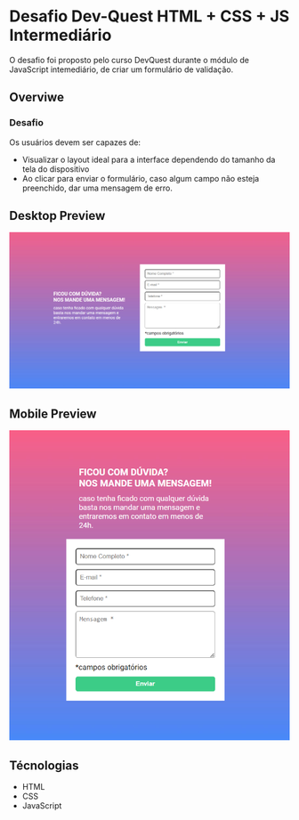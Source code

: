 # Desafio Dev-Quest HTML + CSS + JS Intermediário

O desafio foi proposto pelo curso DevQuest durante o módulo de JavaScript intemediário, de criar um formulário de validação.

## Overviwe

### Desafio

Os usuários devem ser capazes de:

- Visualizar o layout ideal para a interface dependendo do tamanho da tela do dispositivo
- Ao clicar para enviar o formulário, caso algum campo não esteja preenchido, dar uma mensagem de erro.

## Desktop Preview

<img src="images/formulario-desktop.png">

## Mobile Preview

<img src="images/formulario-mobile.png">

## Técnologias

- HTML
- CSS
- JavaScript
